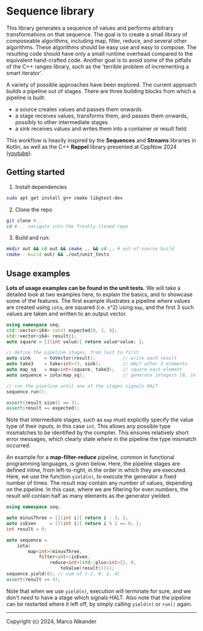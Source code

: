 # Sequence library

This library generates a sequence of values and performs arbitrary transformations on that sequence.
The goal is to create a small library of composeable algorithms, including map, filter, reduce, and several other algorithms.
These algorithms should be easy use and easy to compose.
The resulting code should have only a small runtime overhead compared to the equivalent hand-crafted code.
Another goal is to avoid some of the pitfalls of the C++ ranges library, such as the 'terrible problem of incrementing a smart iterator'.

A variety of possible approaches have been explored.
The current approach builds a pipeline out of stages.
There are three building blocks from which a pipeline is built:
- a source creates values and passes them onwards
- a stage receives values, transforms them, and passes them onwards, possibly to other intermediate stages
- a sink receives values and writes them into a container or result field

This workflow is heavily inspired by the **Sequences** and **Streams** libraries in Kotlin, as well as the C++ **Rappel** library presented at CppNow 2024 ([youtube](https://www.youtube.com/watch?v=itnyR9j8y6E)).

## Getting started

1. Install dependencies
```bash
sudo apt get install g++ cmake libgtest-dev
```

2. Clone the repo
```bash
git clone #...
cd #... navigate into the freshly cloned repo
```

3. Build and run:
```bash
mkdir out && cd out && cmake .. && cd .. # out-of-source build
cmake --build out/ && ./out/unit_tests
```

## Usage examples

**Lots of usage examples can be found in the unit tests.**
We will take a detailed look at two examples here, to explain the basics, and to showcase some of the features.
The first example illustrates a pipeline where values are created using `iota`, are squared (i.e. x^2) using `map`, and the first 3 such values are taken and written to an output vector.

```cpp
using namespace seq;
std::vector<i64> const expected{0, 1, 4};
std::vector<i64> result{};
auto square = [](int value){ return value*value; };

// define the pipeline stages, from last to first
auto sink     = toVector(result);          // write each result
auto take3    = take<int>(3, sink);        // HALT after 3 elements
auto map_sq   = map<int>(square, take3);   // square each element
auto sequence = iota(map_sq);              // generate integers [0, inf)

// run the pipeline until one of the stages signals HALT
sequence.run();

assert(result.size() == 3);
assert(result == expected);
```

Note that intermediate stages, such as `map` must explicitly specify the value type of their _inputs_, in this case `int`.
This allows any possible type mismatches to be identified by the compiler.
This ensures relatively short error messages, which clearly state _where_ in the pipeline the type mismatch occurred.

An example for a **map-filter-reduce** pipeline, common in functional programming languages, is given below.
Here, the pipeline stages are defined inline, from left-to-right, in the order in which they are executed.
Here, we use the function `yield(n)`, to execute the generator a fixed number of times.
The result may contain any number of values, depending on the pipeline.
In this case, where we are filtering for even numbers, the result will contain half as many elements as the generator yielded.

```cpp
using namespace seq;

auto minusThree = [](int i){ return i - 3; };
auto isEven     = [](int i){ return i % 2 == 0; };
int result = 0;

auto sequence =
    iota(
        map<int>(minusThree,
            filter<int>(isEven,
                reduce<int>(std::plus<int>{}, 0,
                    toValue(result)))));
sequence.yield(8); // sum of (-2, 0, 2, 4)
assert(result == 4);
```
Note that when we use `yield(n)`, execution will terminate for sure, and we don't _need_ to have a stage which signals HALT.
Also note that the pipeline can be restarted where it left off, by simply calling `yield(n)` or `run()` again.

---
Copyright (c) 2024, Marco Nikander
